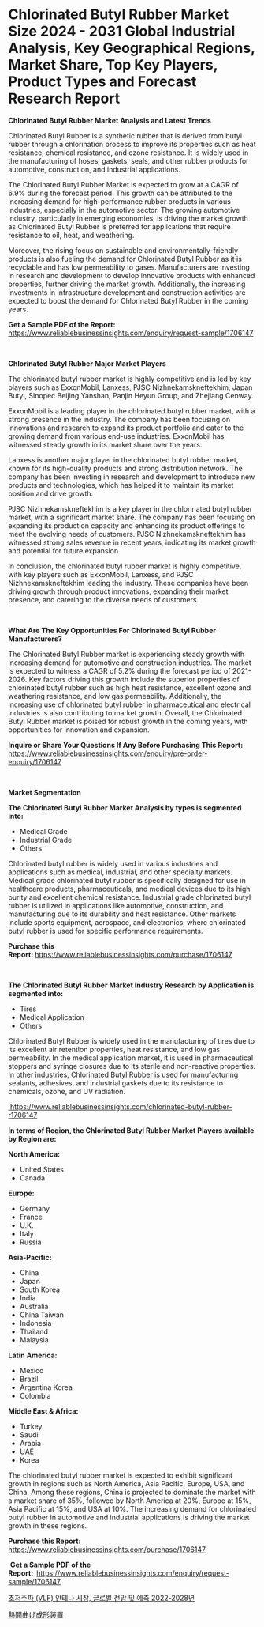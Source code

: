 <p><h1>Chlorinated Butyl Rubber Market Size 2024 - 2031 Global Industrial Analysis, Key Geographical Regions, Market Share, Top Key Players, Product Types and Forecast Research Report</h1></p><p><strong>Chlorinated Butyl Rubber Market Analysis and Latest Trends</strong></p>
<p><p>Chlorinated Butyl Rubber is a synthetic rubber that is derived from butyl rubber through a chlorination process to improve its properties such as heat resistance, chemical resistance, and ozone resistance. It is widely used in the manufacturing of hoses, gaskets, seals, and other rubber products for automotive, construction, and industrial applications.</p><p>The Chlorinated Butyl Rubber Market is expected to grow at a CAGR of 6.9% during the forecast period. This growth can be attributed to the increasing demand for high-performance rubber products in various industries, especially in the automotive sector. The growing automotive industry, particularly in emerging economies, is driving the market growth as Chlorinated Butyl Rubber is preferred for applications that require resistance to oil, heat, and weathering.</p><p>Moreover, the rising focus on sustainable and environmentally-friendly products is also fueling the demand for Chlorinated Butyl Rubber as it is recyclable and has low permeability to gases. Manufacturers are investing in research and development to develop innovative products with enhanced properties, further driving the market growth. Additionally, the increasing investments in infrastructure development and construction activities are expected to boost the demand for Chlorinated Butyl Rubber in the coming years.</p></p>
<p><strong>Get a Sample PDF of the Report:&nbsp;</strong> <a href="https://www.reliablebusinessinsights.com/enquiry/request-sample/1706147">https://www.reliablebusinessinsights.com/enquiry/request-sample/1706147</a></p>
<p>&nbsp;</p>
<p><strong>Chlorinated Butyl Rubber Major Market Players</strong></p>
<p><p>The chlorinated butyl rubber market is highly competitive and is led by key players such as ExxonMobil, Lanxess, PJSC Nizhnekamskneftekhim, Japan Butyl, Sinopec Beijing Yanshan, Panjin Heyun Group, and Zhejiang Cenway.</p><p>ExxonMobil is a leading player in the chlorinated butyl rubber market, with a strong presence in the industry. The company has been focusing on innovations and research to expand its product portfolio and cater to the growing demand from various end-use industries. ExxonMobil has witnessed steady growth in its market share over the years.</p><p>Lanxess is another major player in the chlorinated butyl rubber market, known for its high-quality products and strong distribution network. The company has been investing in research and development to introduce new products and technologies, which has helped it to maintain its market position and drive growth.</p><p>PJSC Nizhnekamskneftekhim is a key player in the chlorinated butyl rubber market, with a significant market share. The company has been focusing on expanding its production capacity and enhancing its product offerings to meet the evolving needs of customers. PJSC Nizhnekamskneftekhim has witnessed strong sales revenue in recent years, indicating its market growth and potential for future expansion.</p><p>In conclusion, the chlorinated butyl rubber market is highly competitive, with key players such as ExxonMobil, Lanxess, and PJSC Nizhnekamskneftekhim leading the industry. These companies have been driving growth through product innovations, expanding their market presence, and catering to the diverse needs of customers.</p></p>
<p>&nbsp;</p>
<p><strong>What Are The Key Opportunities For Chlorinated Butyl Rubber Manufacturers?</strong></p>
<p><p>The Chlorinated Butyl Rubber market is experiencing steady growth with increasing demand for automotive and construction industries. The market is expected to witness a CAGR of 5.2% during the forecast period of 2021-2026. Key factors driving this growth include the superior properties of chlorinated butyl rubber such as high heat resistance, excellent ozone and weathering resistance, and low gas permeability. Additionally, the increasing use of chlorinated butyl rubber in pharmaceutical and electrical industries is also contributing to market growth. Overall, the Chlorinated Butyl Rubber market is poised for robust growth in the coming years, with opportunities for innovation and expansion.</p></p>
<p><strong>Inquire or Share Your Questions If Any Before Purchasing This Report:</strong> <a href="https://www.reliablebusinessinsights.com/enquiry/pre-order-enquiry/1706147">https://www.reliablebusinessinsights.com/enquiry/pre-order-enquiry/1706147</a></p>
<p>&nbsp;</p>
<p><strong>Market Segmentation</strong></p>
<p><strong>The Chlorinated Butyl Rubber Market Analysis by types is segmented into:</strong></p>
<p><ul><li>Medical Grade</li><li>Industrial Grade</li><li>Others</li></ul></p>
<p><p>Chlorinated butyl rubber is widely used in various industries and applications such as medical, industrial, and other specialty markets. Medical grade chlorinated butyl rubber is specifically designed for use in healthcare products, pharmaceuticals, and medical devices due to its high purity and excellent chemical resistance. Industrial grade chlorinated butyl rubber is utilized in applications like automotive, construction, and manufacturing due to its durability and heat resistance. Other markets include sports equipment, aerospace, and electronics, where chlorinated butyl rubber is used for specific performance requirements.</p></p>
<p><strong>Purchase this Report:&nbsp;</strong><a href="https://www.reliablebusinessinsights.com/purchase/1706147">https://www.reliablebusinessinsights.com/purchase/1706147</a></p>
<p>&nbsp;</p>
<p><strong>The Chlorinated Butyl Rubber Market Industry Research by Application is segmented into:</strong></p>
<p><ul><li>Tires</li><li>Medical Application</li><li>Others</li></ul></p>
<p><p>Chlorinated Butyl Rubber is widely used in the manufacturing of tires due to its excellent air retention properties, heat resistance, and low gas permeability. In the medical application market, it is used in pharmaceutical stoppers and syringe closures due to its sterile and non-reactive properties. In other industries, Chlorinated Butyl Rubber is used for manufacturing sealants, adhesives, and industrial gaskets due to its resistance to chemicals, ozone, and UV radiation.</p></p>
<p><a href="https://www.reliablebusinessinsights.com/chlorinated-butyl-rubber-r1706147">&nbsp;https://www.reliablebusinessinsights.com/chlorinated-butyl-rubber-r1706147</a></p>
<p><strong>In terms of Region, the Chlorinated Butyl Rubber Market Players available by Region are:</strong></p>
<p>
    <p> <strong> North America: </strong>
        <ul>
            <li>United States</li>
            <li>Canada</li>
        </ul>
        </p> 
    <p> <strong> Europe: </strong>
        <ul>
            <li>Germany</li>
            <li>France</li>
            <li>U.K.</li>
            <li>Italy</li>
            <li>Russia</li>
        </ul>
        </p> 
    <p> <strong> Asia-Pacific: </strong>
        <ul>
            <li>China</li>
            <li>Japan</li>
            <li>South Korea</li>
            <li>India</li>
            <li>Australia</li>
            <li>China Taiwan</li>
            <li>Indonesia</li>
            <li>Thailand</li>
            <li>Malaysia</li>
        </ul>
        </p> 
    <p> <strong> Latin America: </strong>
        <ul>
            <li>Mexico</li>
            <li>Brazil</li>
            <li>Argentina Korea</li>
            <li>Colombia</li>
        </ul>
        </p> 
    <p> <strong> Middle East & Africa: </strong>
        <ul>
            <li>Turkey</li>
            <li>Saudi</li>
            <li>Arabia</li>
            <li>UAE</li>
            <li>Korea</li>
        </ul>
    </p>
    </p>
<p><p>The chlorinated butyl rubber market is expected to exhibit significant growth in regions such as North America, Asia Pacific, Europe, USA, and China. Among these regions, China is projected to dominate the market with a market share of 35%, followed by North America at 20%, Europe at 15%, Asia Pacific at 15%, and USA at 10%. The increasing demand for chlorinated butyl rubber in automotive and industrial applications is driving the market growth in these regions.</p></p>
<p><strong>Purchase this Report: </strong><a href="https://www.reliablebusinessinsights.com/purchase/1706147">https://www.reliablebusinessinsights.com/purchase/1706147</a></p>
<p>&nbsp;<strong>Get a Sample PDF of the Report:&nbsp;&nbsp;</strong><a href="https://www.reliablebusinessinsights.com/enquiry/request-sample/1706147">https://www.reliablebusinessinsights.com/enquiry/request-sample/1706147</a></p>
<p><strong></strong></p>
<p><p><a href="https://github.com/anton65482023/Market-Research-Report-List-2/blob/main/2177954130182.md">초저주파 (VLF) 안테나 시장, 글로벌 전망 및 예측 2022-2028년</a></p><p><a href="https://github.com/sghwr779811674/Market-Research-Report-List-3/blob/main/8120972112164.md">熱間曲げ成形装置</a></p></p>